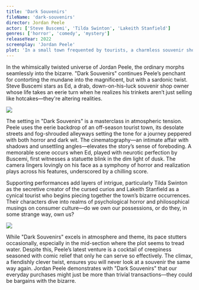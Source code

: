 ```yaml
---
title: 'Dark Souvenirs'
fileName: 'dark-souvenirs'
director: Jordan Peele
actor: ['Steve Buscemi', 'Tilda Swinton', 'Lakeith Stanfield']
genres: ['horror', 'comedy', 'mystery']
releaseYear: 2022
screenplay: 'Jordan Peele'
plot: 'In a small town frequented by tourists, a charmless souvenir shop owner (Steve Buscemi) discovers his knick-knacks hold sinister secrets.'
---
```


In the whimsically twisted universe of Jordan Peele, the ordinary morphs seamlessly into the bizarre. "Dark Souvenirs" continues Peele’s penchant for contorting the mundane into the magnificent, but with a sardonic twist. Steve Buscemi stars as Ed, a drab, down-on-his-luck souvenir shop owner whose life takes an eerie turn when he realizes his trinkets aren’t just selling like hotcakes—they're altering realities.

![](https://d340an42g09ocs.cloudfront.net/dark-souvenirs-1.webp)

The setting in "Dark Souvenirs" is a masterclass in atmospheric tension. Peele uses the eerie backdrop of an off-season tourist town, its desolate streets and fog-shrouded alleyways setting the tone for a journey peppered with both horror and dark wit. The cinematography—an intimate affair with shadows and unsettling angles—elevates the story’s sense of foreboding. A memorable scene occurs when Ed, played with neurotic perfection by Buscemi, first witnesses a statuette blink in the dim light of dusk. The camera lingers lovingly on his face as a symphony of horror and realization plays across his features, underscored by a chilling score.

Supporting performances add layers of intrigue, particularly Tilda Swinton as the secretive creator of the cursed curios and Lakeith Stanfield as a cynical tourist who begins piecing together the town’s bizarre occurrences. Their characters dive into realms of psychological horror and philosophical musings on consumer culture—do we own our possessions, or do they, in some strange way, own us?

![](https://d340an42g09ocs.cloudfront.net/dark-souvenirs-2.webp)

While "Dark Souvenirs" excels in atmosphere and theme, its pace stutters occasionally, especially in the mid-section where the plot seems to tread water. Despite this, Peele’s latest venture is a cocktail of creepiness seasoned with comic relief that only he can serve so effectively. The climax, a fiendishly clever twist, ensures you will never look at a souvenir the same way again. Jordan Peele demonstrates with "Dark Souvenirs" that our everyday purchases might just be more than trivial transactions—they could be bargains with the bizarre.

